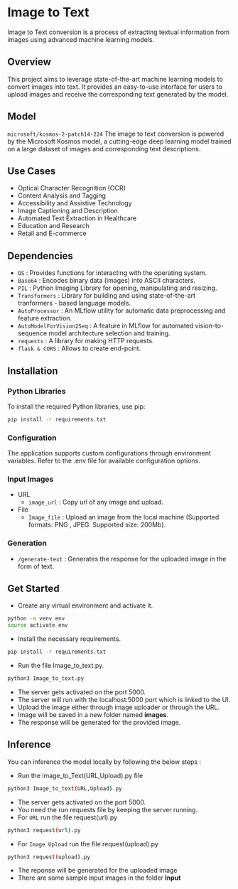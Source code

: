 # Image to Text

Image to Text conversion is a process of extracting textual information from images using advanced machine learning models.

## Overview

This project aims to leverage state-of-the-art machine learning models to convert images into text. It provides an easy-to-use interface for users to upload images and receive the corresponding text generated by the model.

## Model 

`microsoft/kosmos-2-patch14-224`
 The image to text conversion is powered by the Microsoft Kosmos model, a cutting-edge deep learning model trained on a large dataset of images and corresponding text descriptions.

## Use Cases 

- Optical Character Recognition (OCR)​
- Content Analysis and Tagging​
- Accessibility and Assistive Technology​
- Image Captioning and Description​
- Automated Text Extraction in Healthcare​
- Education and Research 
- Retail and E-commerce

## Dependencies 

* `OS` : Provides functions for interacting with the operating system. 
* `Base64` : Encodes binary data (images) into ASCII characters.
* `PIL` : Python Imaging Library for opening, manipulating and resizing.
* `Transformers` : Library for building and using state-of-the-art tranformers - based language models.
* `AutoProcessor` :  An MLflow utility for automatic data preprocessing and feature extraction.
* `AutoModelForVision2Seq` : A feature in MLflow for automated vision-to-sequence model architecture selection and training.
* `requests` : A library for making HTTP requests.
* `flask & CORS` : Allows to create end-point.

## Installation 

### Python Libraries

To install the required Python libraries, use pip:

```bash
pip install -r requirements.txt
```

### Configuration

The application supports custom configurations through environment variables. Refer to the .env file for available configuration options.

### Input Images

- URL
   - `image_url` : Copy url of any image and upload.
- File
   - `Image_file` : Upload an image from the local machine (Supported formats: PNG , JPEG. Supported size: 200Mb).

### Generation
- `/generate-text` : Generates the response for the uploaded image in the form of text.

## Get Started

* Create any virtual environment and activate it.
```bash
python -m venv env
source activate env
```
* Install the necessary requirements.
 ```bash
pip install -r requirements.txt
```
* Run the file Image_to_text.py.  
```bash
python3 Image_to_text.py
```
* The server gets activated on the port 5000.
* The server will run with the localhost:5000 port which is linked to the UI.
* Upload the image either through image uploader or through the URL.
* Image will be saved in a new folder named **images**.
* The response will be generated for the provided image.

## Inference 

You can inference the model locally by following the below steps :
* Run the image_to_Text(URL,Upload).py file 
```bash
python3 Image_to_text(URL,Upload).py
```
* The server gets activated on the port 5000.
* You need the run requests file by keeping the server running.
* For `URL` run the file request(url).py
```bash
python3 request(url).py
```
* For `Image Upload` run the file request(upload).py
```bash
python3 request(upload).py
```
* The reponse will be generated for the uploaded image 
* There are some sample input images in the folder **Input**

